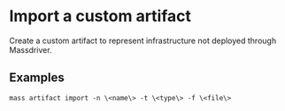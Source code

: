 # Import a custom artifact

Create a custom artifact to represent infrastructure not deployed through Massdriver.

## Examples

```shell
mass artifact import -n \<name\> -t \<type\> -f \<file\>
```
